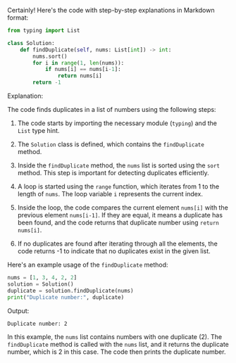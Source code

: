 Certainly! Here's the code with step-by-step explanations in Markdown format:

```python
from typing import List

class Solution:
    def findDuplicate(self, nums: List[int]) -> int:
        nums.sort()
        for i in range(1, len(nums)):
            if nums[i] == nums[i-1]:
                return nums[i]
        return -1
```

Explanation:

The code finds duplicates in a list of numbers using the following steps:

1. The code starts by importing the necessary module (`typing`) and the `List` type hint.

2. The `Solution` class is defined, which contains the `findDuplicate` method.

3. Inside the `findDuplicate` method, the `nums` list is sorted using the `sort` method. This step is important for detecting duplicates efficiently.

4. A loop is started using the `range` function, which iterates from 1 to the length of `nums`. The loop variable `i` represents the current index.

5. Inside the loop, the code compares the current element `nums[i]` with the previous element `nums[i-1]`. If they are equal, it means a duplicate has been found, and the code returns that duplicate number using `return nums[i]`.

6. If no duplicates are found after iterating through all the elements, the code returns -1 to indicate that no duplicates exist in the given list.

Here's an example usage of the `findDuplicate` method:

```python
nums = [1, 3, 4, 2, 2]
solution = Solution()
duplicate = solution.findDuplicate(nums)
print("Duplicate number:", duplicate)
```

Output:
```
Duplicate number: 2
```

In this example, the `nums` list contains numbers with one duplicate (2). The `findDuplicate` method is called with the `nums` list, and it returns the duplicate number, which is 2 in this case. The code then prints the duplicate number.